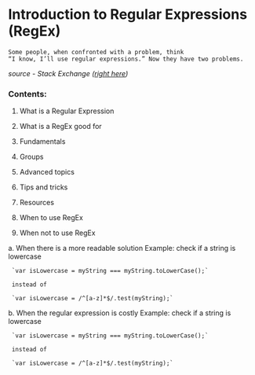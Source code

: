# Introduction to Regular Expressions (RegEx)

```
Some people, when confronted with a problem, think 
“I know, I’ll use regular expressions.” Now they have two problems.
``` 
_source - Stack Exchange ([right here](https://softwareengineering.stackexchange.com/questions/223634/what-is-meant-by-now-you-have-two-problems))_

### Contents:

1. What is a Regular Expression




2. What is a RegEx good for
3. Fundamentals
4. Groups
5. Advanced topics
6. Tips and tricks
7. Resources


8. When to use RegEx

9. When not to use RegEx

  a. When there is a more readable solution
     Example: check if a string is lowercase

     `var isLowercase = myString === myString.toLowerCase();`

     instead of

     `var isLowercase = /^[a-z]*$/.test(myString);`
     
   b. When the regular expression is costly
     Example: check if a string is lowercase

     `var isLowercase = myString === myString.toLowerCase();`

     instead of

     `var isLowercase = /^[a-z]*$/.test(myString);`
